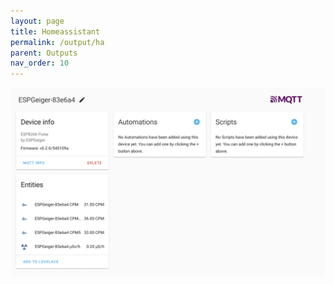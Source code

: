 ```yaml
---
layout: page
title: Homeassistant
permalink: /output/ha
parent: Outputs
nav_order: 10
---
```


![Img](../img/ESPGeiger-Homeassistant.png)